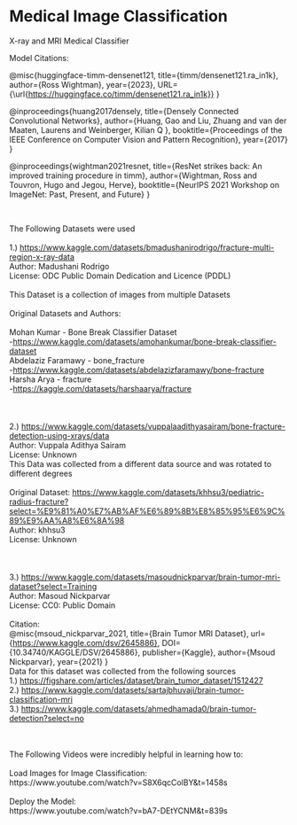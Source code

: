 # Medical Image Classification
X-ray and MRI Medical Classifier

Model Citations:<br>

@misc{huggingface-timm-densenet121,
  title={timm/densenet121.ra_in1k},
  author={Ross Wightman},
  year={2023},
  URL={\url{https://huggingface.co/timm/densenet121.ra_in1k}}
}
<br>

@inproceedings{huang2017densely,
  title={Densely Connected Convolutional Networks},
  author={Huang, Gao and Liu, Zhuang and van der Maaten, Laurens and Weinberger, Kilian Q },
  booktitle={Proceedings of the IEEE Conference on Computer Vision and Pattern Recognition},
  year={2017}
}
<be>

@inproceedings{wightman2021resnet,
  title={ResNet strikes back: An improved training procedure in timm},
  author={Wightman, Ross and Touvron, Hugo and Jegou, Herve},
  booktitle={NeurIPS 2021 Workshop on ImageNet: Past, Present, and Future}
}

<br>


The Following  Datasets were used <br>
<br>
1.) https://www.kaggle.com/datasets/bmadushanirodrigo/fracture-multi-region-x-ray-data <br>
Author: Madushani Rodrigo<br>
License: ODC Public Domain Dedication and Licence (PDDL)<br>
<br>
This Dataset is a collection of images from multiple Datasets<br>
<br>
Original Datasets and Authors:<br>
<br>
Mohan Kumar - Bone Break Classifier Dataset<br>
-https://www.kaggle.com/datasets/amohankumar/bone-break-classifier-dataset<br>
Abdelaziz Faramawy - bone_fracture<br>
-https://www.kaggle.com/datasets/abdelazizfaramawy/bone-fracture<br>
Harsha Arya - fracture<br>
-https://kaggle.com/datasets/harshaarya/fracture<br>
<br>
<br>
<br>
2.) https://www.kaggle.com/datasets/vuppalaadithyasairam/bone-fracture-detection-using-xrays/data<br>
Author: Vuppala Adithya Sairam<br>
License: Unknown<br>
This Data was collected from a different data source and was rotated to different degrees<br>
<br>
Original Dataset: https://www.kaggle.com/datasets/khhsu3/pediatric-radius-fracture?select=%E9%81%A0%E7%AB%AF%E6%89%8B%E8%85%95%E6%9C%89%E9%AA%A8%E6%8A%98<br>
Author: khhsu3<br>
License: Unknown<br>
<br>
<br>
<br>
3.) https://www.kaggle.com/datasets/masoudnickparvar/brain-tumor-mri-dataset?select=Training<br>
Author: Masoud Nickparvar<br>
License: CC0: Public Domain<br>
<br>
Citation:<br> 
@misc{msoud_nickparvar_2021,
	title={Brain Tumor MRI Dataset},
	url={https://www.kaggle.com/dsv/2645886},
	DOI={10.34740/KAGGLE/DSV/2645886},
	publisher={Kaggle},
	author={Msoud Nickparvar},
	year={2021}
}
<br>
Data for this dataset was collected from the following sources <br>
1.) https://figshare.com/articles/dataset/brain_tumor_dataset/1512427<br>
2.) https://www.kaggle.com/datasets/sartajbhuvaji/brain-tumor-classification-mri<br>
3.) https://www.kaggle.com/datasets/ahmedhamada0/brain-tumor-detection?select=no<br>
<br>

<br>
The Following Videos were incredibly helpful in learning how to:<br>  
<br>
Load Images for Image Classification:<br>
https://www.youtube.com/watch?v=S8X6qcColBY&t=1458s<br>
<br>
Deploy the Model:<br>
https://www.youtube.com/watch?v=bA7-DEtYCNM&t=839s<br>







